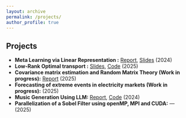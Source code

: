 ```yaml
---
layout: archive
permalink: /projects/
author_profile: true
---
```


## Projects  
- **Meta Learning via Linear Representation :** [Report](https://fegounna.github.io/yessin-moakher/files/meta_learning.pdf), [Slides](https://fegounna.github.io/yessin-moakher/files/meta_learning_slides.pdf) (2024)
- **Low-Rank Optimal transport :** [Slides](https://fegounna.github.io/yessin-moakher/files/OT.pdf), [Code](https://github.com/fegounna/POT/tree/low-rank-via-factor-relaxation) (2025) 
- **Covariance matrix estimation and Random Matrix Theory (Work in progress):** [Report](https://fegounna.github.io/yessin-moakher/files/RMT.pdf) (2025)
- **Forecasting of extreme events in electricity markets (Work in progress):** (2025)
- **Music Generation Using LLM:**  [Report](https://fegounna.github.io/yessin-moakher/files/PSC_rapport_final.pdf), [Code](https://github.com/fegounna/LLM-Fine-Tuning-for-Music-Generation) (2024)  
- **Parallelization of a Sobel Filter using openMP, MPI and CUDA:** —  (2025)  

